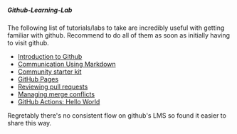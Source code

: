 ##### Github-Learning-Lab

The following list of tutorials/labs to take are incredibly useful with getting familiar with github. Recommend to do all of them as soon as initially having to visit github.

* [Introduction to Github](https://lab.github.com/githubtraining/introduction-to-github)
* [Communication Using Markdown](https://lab.github.com/githubtraining/communicating-using-markdown)
* [Community starter kit](https://lab.github.com/githubtraining/community-starter-kit)
* [GitHub Pages](https://lab.github.com/githubtraining/github-pages)
* [Reviewing pull requests](https://lab.github.com/githubtraining/reviewing-pull-requests)
* [Managing merge conflicts](https://lab.github.com/githubtraining/managing-merge-conflicts)
* [GitHub Actions: Hello World](https://lab.github.com/githubtraining/github-actions:-hello-world)

Regretably there's no consistent flow on github's LMS so found it easier to share this way. 
